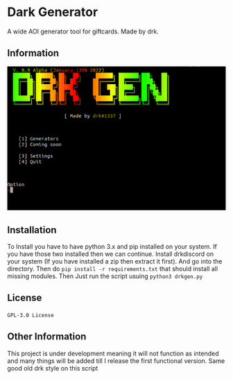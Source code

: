 # Dark Generator
A wide AOI generator tool for giftcards. Made by drk.

## Information
![Preview](/assets/preview.png)

## Installation
To Install you have to have python 3.x and pip installed on your system. If you have those two installed then we can continue.
Install drkdiscord on your system (If you have installed a zip then extract it first). And go into the directory. Then do ```pip install -r requirements.txt``` that should install all missing modules.
Then Just run the script usuing ```python3 drkgen.py```

## License
```GPL-3.0 License```

## Other Information
This project is under development meaning it will not function as intended and many things will be added till I release the first functional version.
Same good old drk style on this script
